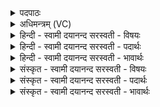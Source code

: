<details><summary>पदपाठः</summary>

स॒वि॒ता। प्र॒थ॒मे। अह॑न्। अ॒ग्निः। द्वि॒तीये॑। वा॒युः। तृ॒तीये॑। आ॒दि॒त्यः। च॒तु॒र्थे। च॒न्द्रमाः॑। प॒ञ्च॒मे। ऋ॒तुः। ष॒ष्ठे। म॒रुतः॑। स॒प्त॒मे। बृह॒स्पतिः॑। अ॒ष्ट॒मे। मि॒त्रः। न॒व॒मे। वरु॑णः। द॒श॒मे। इन्द्रः॑। ए॒का॒द॒शे। विश्वे॑। दे॒वाः। द्वा॒द॒शे। ६।
</details>

<details><summary>अधिमन्त्रम् (VC)</summary>

- सवितादयो देवताः
- दीर्घतमा ऋषिः
- विराड्धृतिः
- ऋषभः
</details>

<details><summary>हिन्दी - स्वामी दयानन्द सरस्वती  - विषयः</summary>

फिर उसी विषय को अगले मन्त्र में कहा है ॥
</details>

<details><summary>हिन्दी - स्वामी दयानन्द सरस्वती  - पदार्थः</summary>

पदार्थान्वयभाषाः -  हे मनुष्यो ! इस जीव को (प्रथमे) शरीर छोड़ने के पहिले (अहन्) दिन (सविता) सूर्य (द्वितीये) दूसरे दिन (अग्निः) अग्नि (तृतीये) तीसरे (वायुः) वायु (चतुर्थे) चौथे (आदित्यः) महीना (पञ्चमे) पाँचवें (चन्द्रमाः) चन्द्रमा (षष्ठे) छठे (ऋतुः) वसन्तादि ऋतु (सप्तमे) सातवें (मरुतः) मनुष्यादि प्राणी (अष्टमे) आठवें (बृहस्पतिः) बड़ों का रक्षक सूत्रात्मा वायु (नवमे) नवमे में (मित्रः) प्राण (दशमे) दशवें में (वरुणः) उदान (एकादशे) ग्यारहवें में (इन्द्रः) बिजुली और (द्वादशे) बारहवें दिन (विश्वे) सब (देवाः) दिव्य उत्तम गुण प्राप्त होते हैं ॥६ ॥
</details>

<details><summary>हिन्दी - स्वामी दयानन्द सरस्वती  - भावार्थः</summary>

भावार्थभाषाः -  हे मनुष्यो ! जब ये जीव शरीर को छोड़ते हैं, तब सूर्यप्रकाश आदि पदार्थों को प्राप्त होकर कुछ काल भ्रमण कर अपने कर्मों के अनुकूल गर्भाशय को प्राप्त हो, शरीर धारण कर उत्पन्न होते हैं, तभी पुण्य-पाप कर्म से सुख-दुःखरूप फलों को भोगते हैं ॥६ ॥
</details>

<details><summary>संस्कृत - स्वामी दयानन्द सरस्वती  - विषयः</summary>

पुनस्तमेव विषयमाह
</details>

<details><summary>संस्कृत - स्वामी दयानन्द सरस्वती  - पदार्थः</summary>

पदार्थान्वयभाषाः -  हे मनुष्याः ! अनेन जीवेन प्रथमेऽहन् सविता द्वितीयेऽग्निस्तृतीये वायुश्चतुर्थ आदित्यः पञ्चमे चन्द्रमाः षष्ठ ऋतुः सप्तमे मरुतोऽष्टमे बृहस्पतिर्नवमे मित्रो दशमे वरुण एकादश इन्द्रो द्वादशेऽहनि विश्वे देवाश्च प्राप्यन्ते ॥६ ॥
</details>

<details><summary>संस्कृत - स्वामी दयानन्द सरस्वती  - भावार्थः</summary>

भावार्थभाषाः -  हे मनुष्याः ! यदेमे जीवाः शरीरं त्यजन्ति, तदा सूर्यप्रकाशादीन् पदार्थान् प्राप्य किञ्चित्कालं भ्रमणं कृत्वा स्वकर्मानुयोगेन गर्भाशयं गत्वा शरीरं धृत्वा जायन्ते, तदैव पुण्यपापकर्मणा सुखदुःखानि फलानि भुञ्जते ॥६ ॥
</details>
